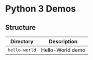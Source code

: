 # Python 3 Demos

## Structure

| Directory      | Description                                           |
| -------------- | ----------------------------------------------------- |
| `hello-world`  | Hello-World demo                                      |
